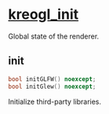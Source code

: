 # [kreogl_init](kreogl_init.hpp)

Global state of the renderer.

## init

```cpp
bool initGLFW() noexcept;
bool initGlew() noexcept;
```

Initialize third-party libraries.